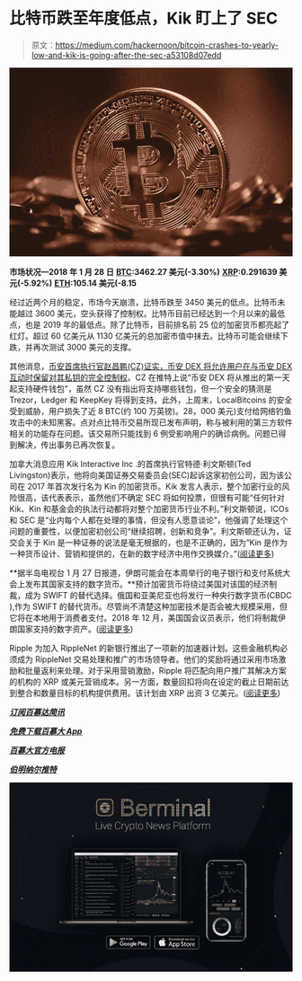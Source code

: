 # 比特币跌至年度低点，Kik 盯上了 SEC

> 原文：<https://medium.com/hackernoon/bitcoin-crashes-to-yearly-low-and-kik-is-going-after-the-sec-a53108d07edd>

![](img/5e68f571e964957c957653fe25553ecd.png)

**市场状况—2018 年 1 月 28 日** [**BTC**](https://berminal.com/coins/Bitcoin-BTC)**:3462.27 美元(-3.30%)** [**XRP**](https://berminal.com/coins/XRP-XRP)**:0.291639 美元(-5.92%)** [**ETH**](https://berminal.com/coins/Ethereum-ETH)**:105.14 美元(-8.15**

经过近两个月的稳定，市场今天崩溃，比特币跌至 3450 美元的低点。比特币未能越过 3600 美元，空头获得了控制权。比特币目前已经达到一个月以来的最低点，也是 2019 年的最低点。除了比特币，目前排名前 25 位的加密货币都亮起了红灯。超过 60 亿美元从 1130 亿美元的总加密市值中抹去。比特币可能会继续下跌，并再次测试 3000 美元的支撑。

其他消息，[币安首席执行官赵昌鹏(CZ)证实，币安 DEX 将允许用户在与币安 DEX 互动时保留对其私钥的完全控制权](https://berminal.com/news/164793/Binance-says-its-Decentralized-Exchange-will-Connect-with-Hardware-Wallets)。CZ 在推特上说“币安 DEX 将从推出的第一天起支持硬件钱包”，虽然 CZ 没有指出将支持哪些钱包，但一个安全的猜测是 Trezor，Ledger 和 KeepKey 将得到支持。此外，上周末，LocalBitcoins 的安全受到威胁，用户损失了近 8 BTC(约 100 万英镑)。28，000 美元)支付给网络钓鱼攻击中的未知黑客。点对点比特币交易所现已发布声明，称与被利用的第三方软件相关的功能存在问题。该交易所只能找到 6 例受影响用户的确诊病例。问题已得到解决，传出事务已再次恢复。

加拿大消息应用 Kik Interactive Inc .的首席执行官特德·利文斯顿(Ted Livingston)表示，他将向美国证券交易委员会(SEC)起诉这家初创公司，因为该公司在 2017 年首次发行名为 Kin 的加密货币。Kik 发言人表示，整个加密行业的风险很高，该代表表示，虽然他们不确定 SEC 将如何投票，但很有可能“任何针对 Kik、Kin 和基金会的执法行动都将对整个加密货币行业不利。”利文斯顿说，ICOs 和 SEC 是“业内每个人都在处理的事情，但没有人愿意谈论”，他强调了处理这个问题的重要性，以便加密初创公司“继续招聘，创新和竞争”。利文斯顿还认为，证交会关于 Kin 是一种证券的说法是毫无根据的，也是不正确的，因为“Kin 是作为一种货币设计、营销和提供的，在新的数字经济中用作交换媒介。”([阅读更多](https://berminal.com/news/164749/Kik-CEO-Ted-Livingston-said-the-Crypto-Startup-will-take-the-SEC-to-Court-Over-2017-ICO-Enforcement))

**据半岛电视台 1 月 27 日报道，伊朗可能会在本周举行的电子银行和支付系统大会上发布其国家支持的数字货币。**预计加密货币将绕过美国对该国的经济制裁，成为 SWIFT 的替代选择。俄国和亚美尼亚也将发行一种央行数字货币(CBDC ),作为 SWIFT 的替代货币。尽管尚不清楚这种加密技术是否会被大规模采用，但它将在本地用于消费者支付。2018 年 12 月，美国国会议员表示，他们将制裁伊朗国家支持的数字资产。([阅读更多](https://berminal.com/news/165135/Iran-Could-Soon-Unveil-Its-Cryptocurrency-to-Skirt-US-Sanctions))

Ripple 为加入 RippleNet 的新银行推出了一项新的加速器计划。这些金融机构必须成为 RippleNet 交易处理和推广的市场领导者。他们的奖励将通过采用市场激励和批量返利来处理。对于采用营销激励，Ripple 将匹配向用户推广其解决方案的机构的 XRP 或美元营销成本。另一方面，数量回扣将向在设定的截止日期前达到整合和数量目标的机构提供费用。该计划由 XRP 出资 3 亿美元。([阅读更多](https://berminal.com/news/164551/Ripple-Rolls-Out-Accelerator-Program-Worth-300-M-in-XRP-for-RippleNets-New-Members))

[***订阅百慕达简讯***](https://visitor.r20.constantcontact.com/d.jsp?llr=myyhdl6ab&p=oi&m=1131022639884&sit=9ar6aztmb&f=776989ec-8460-43a4-b86a-bcf8f2f1bca7)

[***免费下载百慕大 App***](https://berminal.app.link/medium-post)

[](http://Berminal.com)

*[***百慕大官方电报***](https://t.me/berminal)*

*[***伯明纳尔推特***](https://twitter.com/berminalapp)*

*![](img/7431214f64a5fdbfd57df70e2674c18d.png)*
